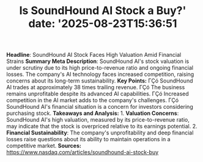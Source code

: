 ﻿---
title: "Is SoundHound AI Stock a Buy?'
date: '2025-08-23T15:36:51"
category: "Markets"
summary: ""
slug: "is soundhound ai stock a buy"
source_urls:
  - "https://www.nasdaq.com/articles/soundhound-ai-stock-buy"
seo:
  title: "Is SoundHound AI Stock a Buy? | Hash n Hedge'
  description: '"
  keywords: ["news", "markets", "brief"]
---
**Headline**: SoundHound AI Stock Faces High Valuation Amid Financial Strains  **Summary Meta Description**: SoundHound AI's stock valuation is under scrutiny due to its high price-to-revenue ratio and ongoing financial losses. The company's AI technology faces increased competition, raising concerns about its long-term sustainability.  **Key Points:**  ΓÇó SoundHound AI trades at approximately 38 times trailing revenue. ΓÇó The business remains unprofitable despite its advanced AI capabilities. ΓÇó Increased competition in the AI market adds to the company's challenges. ΓÇó SoundHound AI's financial situation is a concern for investors considering purchasing stock.  **Takeaways and Analysis:**  1. **Valuation Concerns**: SoundHound AI's high valuation, measured by its price-to-revenue ratio, may indicate that the stock is overpriced relative to its earnings potential. 2. **Financial Sustainability**: The company's unprofitability and deep financial losses raise questions about its ability to maintain operations in a competitive market.  **Sources:**  https://www.nasdaq.com/articles/soundhound-ai-stock-buy 
